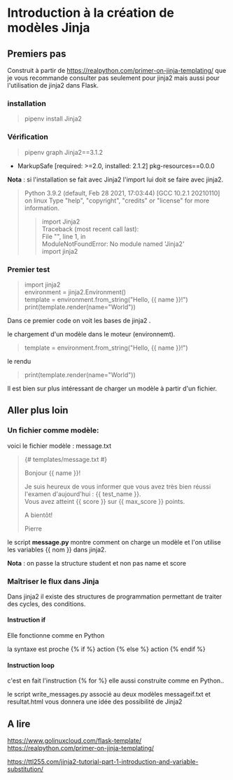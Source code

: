 # Introduction à la création de modèles Jinja

## Premiers pas
Construit à partir de https://realpython.com/primer-on-jinja-templating/ que je vous recommande consulter pas seulement pour jinja2 mais aussi pour l'utilisation de jinja2 dans Flask.

### installation
> pipenv install Jinja2

### Vérification
> pipenv graph
Jinja2==3.1.2
  - MarkupSafe [required: >=2.0, installed: 2.1.2]
pkg-resources==0.0.0

**Nota** : si l'installation se fait avec Jinja2 l'import lui doit se faire avec jinja2.

> Python 3.9.2 (default, Feb 28 2021, 17:03:44)
[GCC 10.2.1 20210110] on linux
Type "help", "copyright", "credits" or "license" for more information.
>> import Jinja2   
Traceback (most recent call last):   
  File "<stdin>", line 1, in <module>    
ModuleNotFoundError: No module named 'Jinja2'   
>> import jinja2

### Premier test

>import jinja2  
environment = jinja2.Environment()  
template = environment.from_string("Hello, {{ name }}!")  
print(template.render(name="World"))


Dans ce premier code on voit les bases de jinja2 .

le chargement d'un modèle dans le moteur (environnemt).

> template = environment.from_string("Hello, {{ name }}!")

le rendu

> print(template.render(name="World"))


Il est bien sur plus intéressant de charger un modèle à partir d'un fichier.

## Aller plus loin

### Un fichier comme modèle:
 voici le fichier modèle : message.txt

 > {# templates/message.txt #}
>
> Bonjour {{ name }}!
>
>  Je suis heureux de vous informer que vous avez très bien réussi l'examen d'aujourd'hui : {{ test_name }}.   
 Vous avez atteint {{ score }} sur {{ max_score }} points.
>
>  A bientôt!
>     
 >Pierre


le script **message.py** montre comment on charge un modèle et l'on utilise les variables {{ nom }} dans jinja2.

**Nota** : on passe la structure student et non pas name et score


### Maîtriser le flux dans Jinja

Dans jinja2 il existe des structures de programmation permettant de traiter des cycles, des conditions.

#### Instruction if

Elle fonctionne comme en Python

la syntaxe est proche
{% if %}
   action
{% else %}
   action
{% endif %}

#### Instruction loop

c'est en fait l'instruction {% for %} elle aussi construite comme en Python..

le script write_messages.py associé au deux modèles messageif.txt et resultat.html vous donnera une idée des possibilité de Jinja2

## A lire

https://www.golinuxcloud.com/flask-template/
https://realpython.com/primer-on-jinja-templating/

https://ttl255.com/jinja2-tutorial-part-1-introduction-and-variable-substitution/
